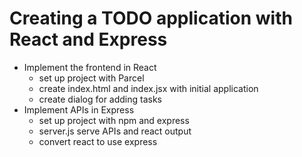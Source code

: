 # Creating a TODO application with React and Express

* Implement the frontend in React
  * set up project with Parcel
  * create index.html and index.jsx with initial application
  * create dialog for adding tasks
* Implement APIs in Express
  * set up project with npm and express
  * server.js serve APIs and react output
  * convert react to use express
